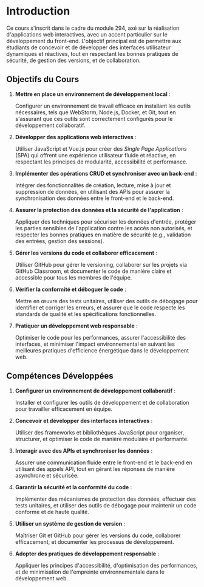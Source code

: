# Introduction

Ce cours s'inscrit dans le cadre du module 294, axé sur la réalisation d'applications web interactives, avec un accent particulier sur le développement du front-end. L'objectif principal est de permettre aux étudiants de concevoir et de développer des interfaces utilisateur dynamiques et réactives, tout en respectant les bonnes pratiques de sécurité, de gestion des versions, et de collaboration.

## Objectifs du Cours

1.  **Mettre en place un environnement de développement local** :

    Configurer un environnement de travail efficace en installant les outils nécessaires, tels que WebStorm, Node.js, Docker, et Git, tout en s'assurant que ces outils sont correctement configurés pour le développement collaboratif.
2.  **Développer des applications web interactives** :

    Utiliser JavaScript et Vue.js pour créer des _Single Page Applications_ (SPA) qui offrent une expérience utilisateur fluide et réactive, en respectant les principes de modularité, accessibilité et performance.
3.  **Implémenter des opérations CRUD et synchroniser avec un back-end** :

    Intégrer des fonctionnalités de création, lecture, mise à jour et suppression de données, en utilisant des APIs pour assurer la synchronisation des données entre le front-end et le back-end.
4.  **Assurer la protection des données et la sécurité de l'application** :

    Appliquer des techniques pour sécuriser les données d'entrée, protéger les parties sensibles de l'application contre les accès non autorisés, et respecter les bonnes pratiques en matière de sécurité (e.g., validation des entrées, gestion des sessions).
5.  **Gérer les versions du code et collaborer efficacement** :

    Utiliser GitHub pour gérer le versioning, collaborer sur les projets via GitHub Classroom, et documenter le code de manière claire et accessible pour tous les membres de l'équipe.
6.  **Vérifier la conformité et déboguer le code** :

    Mettre en œuvre des tests unitaires, utiliser des outils de débogage pour identifier et corriger les erreurs, et assurer que le code respecte les standards de qualité et les spécifications fonctionnelles.
7.  **Pratiquer un développement web responsable** :

    Optimiser le code pour les performances, assurer l'accessibilité des interfaces, et minimiser l'impact environnemental en suivant les meilleures pratiques d'efficience énergétique dans le développement web.

## Compétences Développées

1.  **Configurer un environnement de développement collaboratif** :

    Installer et configurer les outils de développement et de collaboration pour travailler efficacement en équipe.
2.  **Concevoir et développer des interfaces interactives** :

    Utiliser des frameworks et bibliothèques JavaScript pour organiser, structurer, et optimiser le code de manière modulaire et performante.
3.  **Interagir avec des APIs et synchroniser les données** :

    Assurer une communication fluide entre le front-end et le back-end en utilisant des appels API, tout en gérant les réponses de manière asynchrone et sécurisée.
4.  **Garantir la sécurité et la conformité du code** :

    Implémenter des mécanismes de protection des données, effectuer des tests unitaires, et utiliser des outils de débogage pour maintenir un code conforme et de haute qualité.
5.  **Utiliser un système de gestion de version** :

    Maîtriser Git et GitHub pour gérer les versions du code, collaborer efficacement, et documenter les processus de développement.
6.  **Adopter des pratiques de développement responsable** :

    Appliquer les principes d'accessibilité, d'optimisation des performances, et de minimisation de l'empreinte environnementale dans le développement web.
